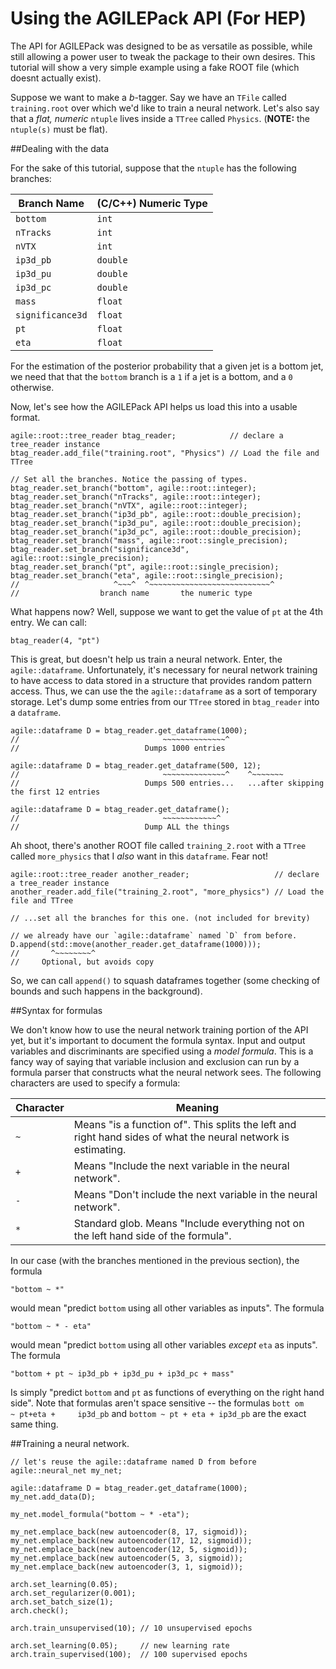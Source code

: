 Using the AGILEPack API (For HEP)
===========

The API for AGILEPack was designed to be as versatile as possible, while still allowing a power user to tweak the package to their own desires. This tutorial will show a very simple example using a fake ROOT file (which doesnt actually exist).

Suppose we want to make a *b*-tagger. Say we have an `TFile` called `training.root` over which we'd like to train a neural network. Let's also say that a *flat, numeric* `ntuple` lives inside a `TTree` called `Physics`. (**NOTE:** the `ntuple(s)` must be flat).

##Dealing with the data

For the sake of this tutorial, suppose that the `ntuple` has the following branches:

| Branch Name | (C/C++) Numeric Type |
|-------------|--------------------------|
| `bottom`| `int` |
| `nTracks`| `int` |
| `nVTX`| `int` |
| `ip3d_pb`| `double` |
| `ip3d_pu`| `double` |
| `ip3d_pc`| `double` |
| `mass`| `float` |
| `significance3d`| `float` |
| `pt`| `float` |
| `eta`| `float` |

For the estimation of the posterior probability that a given jet is a bottom jet, we need that that the `bottom` branch is a `1` if a jet is a bottom, and a `0` otherwise.

Now, let's see how the AGILEPack API helps us load this into a usable format.

```
agile::root::tree_reader btag_reader;            // declare a tree_reader instance
btag_reader.add_file("training.root", "Physics") // Load the file and TTree

// Set all the branches. Notice the passing of types.
btag_reader.set_branch("bottom", agile::root::integer);
btag_reader.set_branch("nTracks", agile::root::integer);
btag_reader.set_branch("nVTX", agile::root::integer);
btag_reader.set_branch("ip3d_pb", agile::root::double_precision);
btag_reader.set_branch("ip3d_pu", agile::root::double_precision);
btag_reader.set_branch("ip3d_pc", agile::root::double_precision);
btag_reader.set_branch("mass", agile::root::single_precision);
btag_reader.set_branch("significance3d", agile::root::single_precision);
btag_reader.set_branch("pt", agile::root::single_precision);
btag_reader.set_branch("eta", agile::root::single_precision);
//                     ^~~~^  ^~~~~~~~~~~~~~~~~~~~~~~~~~~~^  
//                  branch name       the numeric type
```

What happens now? Well, suppose we want to get the value of `pt` at the 4th entry. We can call:

```
btag_reader(4, "pt")
```

This is great, but doesn't help us train a neural network. Enter, the `agile::dataframe`. Unfortunately, it's necessary for neural network training to have access to data stored in a structure that provides random pattern access. Thus, we can use the the `agile::dataframe` as a sort of temporary storage. Let's dump some entries from our `TTree` stored in `btag_reader` into a `dataframe`.

```
agile::dataframe D = btag_reader.get_dataframe(1000);
//                                ~~~~~~~~~~~~~~^
//                            Dumps 1000 entries

agile::dataframe D = btag_reader.get_dataframe(500, 12);
//                                ~~~~~~~~~~~~~~^    ^~~~~~~~
//                            Dumps 500 entries...   ...after skipping the first 12 entries

agile::dataframe D = btag_reader.get_dataframe();
//                                ~~~~~~~~~~~~^
//                            Dump ALL the things
```

Ah shoot, there's another ROOT file called `training_2.root` with a `TTree` called `more_physics` that I *also* want in this `dataframe`. Fear not!

```
agile::root::tree_reader another_reader;                   // declare a tree_reader instance
another_reader.add_file("training_2.root", "more_physics") // Load the file and TTree

// ...set all the branches for this one. (not included for brevity)

// we already have our `agile::dataframe` named `D` from before.
D.append(std::move(another_reader.get_dataframe(1000)));
//       ^~~~~~~~~^
//     Optional, but avoids copy

```

So, we can call `append()` to squash dataframes together (some checking of bounds and such happens in the background).

##Syntax for formulas

We don't know how to use the neural network training portion of the API yet, but it's important to document the formula syntax. Input and output variables and discriminants are specified using a *model formula*. This is a fancy way of saying that variable inclusion and exclusion can run by a formula parser that constructs what the neural network sees. The following characters are used to specify a formula:

| Character | Meaning |
|-----------|---------|
| `~` | Means "is a function of". This splits the left and right hand sides of what the neural network is estimating.|
| `+` | Means "Include the next variable in the neural network".|
| `-` | Means "Don't include the next variable in the neural network".|
| `*` | Standard glob. Means "Include everything not on the left hand side of the formula".|

In our case (with the branches mentioned in the previous section), the formula 
```
"bottom ~ *"
``` 
would mean "predict `bottom` using all other variables as inputs". The formula 
```
"bottom ~ * - eta"
``` 
would mean "predict `bottom` using all other variables *except* `eta` as inputs". The formula 
```
"bottom + pt ~ ip3d_pb + ip3d_pu + ip3d_pc + mass"
``` 
Is simply "predict `bottom` and `pt` as functions of everything on the right hand side". Note that formulas aren't space sensitive -- the formulas `bott om    ~ pt+eta +     ip3d_pb` and `bottom ~ pt + eta + ip3d_pb` are the exact same thing.


##Training a neural network.

```
// let's reuse the agile::dataframe named D from before
agile::neural_net my_net;

agile::dataframe D = btag_reader.get_dataframe(1000);
my_net.add_data(D);

my_net.model_formula("bottom ~ * -eta");

my_net.emplace_back(new autoencoder(8, 17, sigmoid));
my_net.emplace_back(new autoencoder(17, 12, sigmoid)); 
my_net.emplace_back(new autoencoder(12, 5, sigmoid)); 
my_net.emplace_back(new autoencoder(5, 3, sigmoid)); 
my_net.emplace_back(new autoencoder(3, 1, sigmoid)); 

arch.set_learning(0.05);
arch.set_regularizer(0.001);
arch.set_batch_size(1);
arch.check();

arch.train_unsupervised(10); // 10 unsupervised epochs

arch.set_learning(0.05);     // new learning rate
arch.train_supervised(100);  // 100 supervised epochs
```









